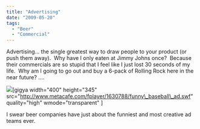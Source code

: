 ```yaml
---
title: "Advertising"
date: "2009-05-20"
tags:
  - "Beer"
  - "Commercial"
---
```


Advertising... the single greatest way to draw people to your product (or push them away).  Why have I only eaten at Jimmy Johns once?  Because their commercials are so stupid that I feel like I just lost 30 seconds of my life.  Why am I going to go out and buy a 6-pack of Rolling Rock here in the near future? ....

![](images/bHQ9MTI*Mjg*NDgwNDc2NCZwdD*xMjQyODQ*ODIwMDY4JnA9MTcyNDAxJmQ9Jm49d29yZHByZXNzJmc9MiZ*PSZvPWY*NWI3NzVmM2I2NzQ*ODhiMjAxMDY5OTk2YzZjMWNlJm9mPTA=.gif)\[gigya width="400" height="345" src="http://www.metacafe.com/fplayer/1630788/funny\_baseball\_ad.swf" quality="high" wmode="transparent" \]

I swear beer companies have just about the funniest and most creative ad teams ever.
